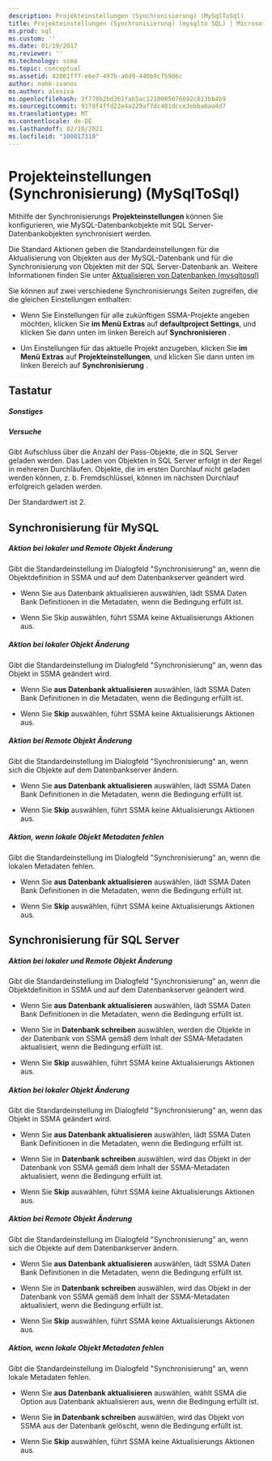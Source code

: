 ```yaml
---
description: Projekteinstellungen (Synchronisierung) (MySqlToSql)
title: Projekteinstellungen (Synchronisierung) (mysqlto SQL) | Microsoft-Dokumentation
ms.prod: sql
ms.custom: ''
ms.date: 01/19/2017
ms.reviewer: ''
ms.technology: ssma
ms.topic: conceptual
ms.assetid: 42061ff7-e6e7-497b-a0d9-440b9cf5986c
author: nahk-ivanov
ms.author: alexiva
ms.openlocfilehash: 3f778b2bd361fab5ac1210005076692c813bb4b9
ms.sourcegitcommit: 917df4ffd22e4a229af7dc481dcce3ebba0aa4d7
ms.translationtype: MT
ms.contentlocale: de-DE
ms.lasthandoff: 02/10/2021
ms.locfileid: "100017310"
---
```

# <a name="project-settings-synchronization-mysqltosql"></a>Projekteinstellungen (Synchronisierung) (MySqlToSql)
Mithilfe der Synchronisierungs **Projekteinstellungen** können Sie konfigurieren, wie MySQL-Datenbankobjekte mit SQL Server-Datenbankobjekten synchronisiert werden.  
  
Die Standard Aktionen geben die Standardeinstellungen für die Aktualisierung von Objekten aus der MySQL-Datenbank und für die Synchronisierung von Objekten mit der SQL Server-Datenbank an. Weitere Informationen finden Sie unter [Aktualisieren von Datenbanken &#40;mysqltosql&#41;](../../ssma/mysql/refresh-from-database-mysqltosql.md)  
  
Sie können auf zwei verschiedene Synchronisierungs Seiten zugreifen, die die gleichen Einstellungen enthalten:  
  
-   Wenn Sie Einstellungen für alle zukünftigen SSMA-Projekte angeben möchten, klicken Sie **im Menü Extras** auf **defaultproject Settings**, und klicken Sie dann unten im linken Bereich auf **Synchronisieren** .  
  
-   Um Einstellungen für das aktuelle Projekt anzugeben, klicken Sie **im Menü Extras** auf **Projekteinstellungen**, und klicken Sie dann unten im linken Bereich auf **Synchronisierung** .  
  
## <a name="options"></a>Tastatur  
  
##### <a name="misc"></a>Sonstiges  
  
##### <a name="attempts"></a>Versuche  
Gibt Aufschluss über die Anzahl der Pass-Objekte, die in SQL Server geladen werden. Das Laden von Objekten in SQL Server erfolgt in der Regel in mehreren Durchläufen. Objekte, die im ersten Durchlauf nicht geladen werden können, z. b. Fremdschlüssel, können im nächsten Durchlauf erfolgreich geladen werden.  
  
Der Standardwert ist 2.  
  
## <a name="synchronization-for-mysql"></a>Synchronisierung für MySQL  
  
##### <a name="action-on-local-and-remote-object-change"></a>Aktion bei lokaler und Remote Objekt Änderung  
Gibt die Standardeinstellung im Dialogfeld "Synchronisierung" an, wenn die Objektdefinition in SSMA und auf dem Datenbankserver geändert wird.  
  
-   Wenn Sie aus Datenbank aktualisieren auswählen, lädt SSMA Daten Bank Definitionen in die Metadaten, wenn die Bedingung erfüllt ist.  
  
-   Wenn Sie Skip auswählen, führt SSMA keine Aktualisierungs Aktionen aus.  
  
##### <a name="action-on-local-object-change"></a>Aktion bei lokaler Objekt Änderung  
Gibt die Standardeinstellung im Dialogfeld "Synchronisierung" an, wenn das Objekt in SSMA geändert wird.  
  
-   Wenn Sie **aus Datenbank aktualisieren** auswählen, lädt SSMA Daten Bank Definitionen in die Metadaten, wenn die Bedingung erfüllt ist.  
  
-   Wenn Sie **Skip** auswählen, führt SSMA keine Aktualisierungs Aktionen aus.  
  
##### <a name="action-on-remote-object-change"></a>Aktion bei Remote Objekt Änderung  
Gibt die Standardeinstellung im Dialogfeld "Synchronisierung" an, wenn sich die Objekte auf dem Datenbankserver ändern.  
  
-   Wenn Sie **aus Datenbank aktualisieren** auswählen, lädt SSMA Daten Bank Definitionen in die Metadaten, wenn die Bedingung erfüllt ist.  
  
-   Wenn Sie **Skip** auswählen, führt SSMA keine Aktualisierungs Aktionen aus.  
  
##### <a name="action-when-local-object-metadata-is-missing"></a>Aktion, wenn lokale Objekt Metadaten fehlen  
Gibt die Standardeinstellung im Dialogfeld "Synchronisierung" an, wenn die lokalen Metadaten fehlen.  
  
-   Wenn Sie **aus Datenbank aktualisieren** auswählen, lädt SSMA Daten Bank Definitionen in die Metadaten, wenn die Bedingung erfüllt ist.  
  
-   Wenn Sie **Skip** auswählen, führt SSMA keine Aktualisierungs Aktionen aus.  
  
## <a name="synchronization-for-sql-server"></a>Synchronisierung für SQL Server  
  
##### <a name="action-on-local-and-remote-object-change"></a>Aktion bei lokaler und Remote Objekt Änderung  
Gibt die Standardeinstellung im Dialogfeld "Synchronisierung" an, wenn die Objektdefinition in SSMA und auf dem Datenbankserver geändert wird.  
  
-   Wenn Sie **aus Datenbank aktualisieren** auswählen, lädt SSMA Daten Bank Definitionen in die Metadaten, wenn die Bedingung erfüllt ist.  
  
-   Wenn Sie in **Datenbank schreiben** auswählen, werden die Objekte in der Datenbank von SSMA gemäß dem Inhalt der SSMA-Metadaten aktualisiert, wenn die Bedingung erfüllt ist.  
  
-   Wenn Sie **Skip** auswählen, führt SSMA keine Aktualisierungs Aktionen aus.  
  
##### <a name="action-on-local-object-change"></a>Aktion bei lokaler Objekt Änderung  
Gibt die Standardeinstellung im Dialogfeld "Synchronisierung" an, wenn das Objekt in SSMA geändert wird.  
  
-   Wenn Sie **aus Datenbank aktualisieren** auswählen, lädt SSMA Daten Bank Definitionen in die Metadaten, wenn die Bedingung erfüllt ist.  
  
-   Wenn Sie in **Datenbank schreiben** auswählen, wird das Objekt in der Datenbank von SSMA gemäß dem Inhalt der SSMA-Metadaten aktualisiert, wenn die Bedingung erfüllt ist.  
  
-   Wenn Sie **Skip** auswählen, führt SSMA keine Aktualisierungs Aktionen aus.  
  
##### <a name="action-on-remote-object-change"></a>Aktion bei Remote Objekt Änderung  
Gibt die Standardeinstellung im Dialogfeld "Synchronisierung" an, wenn sich die Objekte auf dem Datenbankserver ändern.  
  
-   Wenn Sie **aus Datenbank aktualisieren** auswählen, lädt SSMA Daten Bank Definitionen in die Metadaten, wenn die Bedingung erfüllt ist.  
  
-   Wenn Sie in **Datenbank schreiben** auswählen, wird das Objekt in der Datenbank von SSMA gemäß dem Inhalt der SSMA-Metadaten aktualisiert, wenn die Bedingung erfüllt ist.  
  
-   Wenn Sie **Skip** auswählen, führt SSMA keine Aktualisierungs Aktionen aus.  
  
##### <a name="action-when-local-object-metadata-is-missing"></a>Aktion, wenn lokale Objekt Metadaten fehlen  
Gibt die Standardeinstellung im Dialogfeld "Synchronisierung" an, wenn lokale Metadaten fehlen.  
  
-   Wenn Sie **aus Datenbank aktualisieren** auswählen, wählt SSMA die Option aus Datenbank aktualisieren aus, wenn die Bedingung erfüllt ist.  
  
-   Wenn Sie **in Datenbank schreiben** auswählen, wird das Objekt von SSMA aus der Datenbank gelöscht, wenn die Bedingung erfüllt ist.  
  
-   Wenn Sie **Skip** auswählen, führt SSMA keine Aktualisierungs Aktionen aus.  
  
